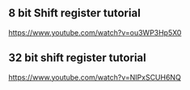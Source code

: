 ## 8 bit Shift register tutorial
https://www.youtube.com/watch?v=ou3WP3Hp5X0

## 32 bit shift register tutorial
https://www.youtube.com/watch?v=NIPxSCUH6NQ
